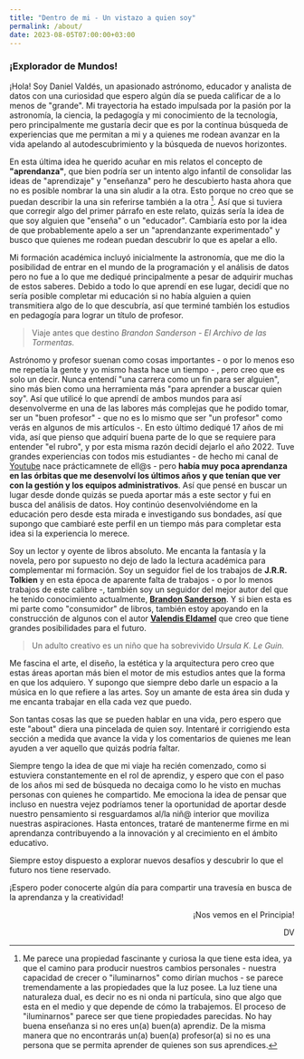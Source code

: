 ```yaml
---
title: "Dentro de mi - Un vistazo a quien soy"
permalink: /about/
date: 2023-08-05T07:00:00+03:00
---
```


### ¡Explorador de Mundos!

¡Hola! Soy Daniel Valdés, un apasionado astrónomo, educador y analista de datos con una curiosidad que espero algún día se pueda calificar de a lo menos de "grande". Mi trayectoria ha estado impulsada por la pasión por la astronomía, la ciencia, la pedagogía y mi conocimiento de la tecnología, pero principalmente me gustaría decir que es por la contínua búsqueda de experiencias que me permitan a mi y a quienes me rodean avanzar en la vida apelando al autodescubrimiento y la búsqueda de nuevos horizontes.

En esta última idea he querido acuñar en mis relatos el concepto de **"aprendanza"**, que bien podría ser un intento algo infantil de consolidar las ideas de "aprendizaje" y "enseñanza" pero he descubierto hasta ahora que no es posible nombrar la una sin aludir a la otra. Esto porque no creo que se puedan describir la una sin referirse también a la otra [^1]. Así que si tuviera que corregir algo del primer párrafo en este relato, quizás sería la idea de que soy alguien que "enseña" o un "educador". Cambiaría esto por la idea de que probablemente apelo a ser un "aprendanzante experimentado" y busco que quienes me rodean puedan descubrir lo que es apelar a ello.

Mi formación académica incluyó inicialmente la astronomía, que me dio la posibilidad de entrar en el mundo de la programación y el análisis de datos pero no fue a lo que me dediqué principalmente a pesar de adquirir muchas de estos saberes. Debido a todo lo que aprendí en ese lugar, decidí que no sería posible completar mi educación si no había alguien a quien transmitiera algo de lo que descubría, así que terminé también los estudios en pedagogía para lograr un título de profesor. 

> Viaje antes que destino 
> _Brandon Sanderson - El Archivo de las Tormentas._

Astrónomo y profesor suenan como cosas importantes - o por lo menos eso me repetía la gente y yo mismo hasta hace un tiempo - , pero creo que es solo un decir. Nunca entendí "una carrera como un fin para ser alguien", sino más bien como una herramienta más "para aprender a buscar quien soy". Así que utilicé lo que aprendí de ambos mundos para así desenvolverme en una de las labores más complejas que he podido tomar, ser un "buen profesor" - que no es lo mismo que ser "un profesor" como verás en algunos de mis artículos -. En esto último dediqué 17 años de mi vida, así que pienso que adquirí buena parte de lo que se requiere para entender "el rubro", y por esta misma razón decidí dejarlo el año 2022. Tuve grandes experiencias con todos mis estudiantes - de hecho mi canal de [Youtube](https://www.youtube.com/channel/UCE9a5RZRjCwvyFlg2ORG1HA) nace prácticamnete de ell@s - pero **había muy poca aprendanza en las órbitas que me desenvolví los últimos años y que tenían que ver con la gestión y los equipos administrativos**. Así que pensé en buscar un lugar desde donde quizás se pueda aportar más a este sector y fui en busca del análisis de datos. Hoy continúo desenvolviéndome en la educación pero desde esta mirada e investigando sus bondades, así que supongo que cambiaré este perfil en un tiempo más para completar esta idea si la experiencia lo merece.

Soy un lector y oyente de libros absoluto. Me encanta la fantasía y la novela, pero por supuesto no dejo de lado la lectura académica para complementar mi formación. Soy un seguidor fiel de los trabajos de **J.R.R. Tolkien** y en esta época de aparente falta de trabajos - o por lo menos trabajos de este calibre -, también soy un seguidor del mejor autor del que he tenido conocimiento actualmente, [**Brandon Sanderson**](https://www.brandonsanderson.com/). Y si bien esta es mi parte como "consumidor" de libros, también estoy apoyando en la construcción de algunos con el autor [**Valendis Eldamel**](https://www.wattpad.com/user/valendiseldamel) que creo que tiene grandes posibilidades para el futuro.

> Un adulto creativo es un niño que ha sobrevivido 
> _Ursula K. Le Guin._

Me fascina el arte, el diseño, la estética y la arquitectura pero creo que estas áreas aportan más bien el motor de mis estudios antes que la forma en que los adquiero. Y supongo que siempre debo darle un espacio a la música en lo que refiere a las artes. Soy un amante de esta área sin duda y me encanta trabajar en ella cada vez que puedo. 

Son tantas cosas las que se pueden hablar en una vida, pero espero que este "about" diera una pincelada de quien soy. Intentaré ir corrigiendo esta sección a medida que avance la vida y los comentarios de quienes me lean ayuden a ver aquello que quizás podría faltar. 


Siempre tengo la idea de que mi viaje ha recién comenzado, como si estuviera constantemente en el rol de aprendiz, y espero que con el paso de los años mi sed de búsqueda no decaiga como lo he visto en muchas personas con quienes he compartido. Me emociona la idea de pensar que incluso en nuestra vejez podríamos tener la oportunidad de aportar desde nuestro pensamiento si resguardamos al/la niñ@ interior que moviliza nuestras aspiraciones. Hasta entonces, trataré de mantenerme firme en mi aprendanza contribuyendo a la innovación y al crecimiento en el ámbito educativo.

Siempre estoy dispuesto a explorar nuevos desafíos y descubrir lo que el futuro nos tiene reservado.

¡Espero poder conocerte algún día para compartir una travesía en busca de la aprendanza y la creatividad!

<div align="right" markdown="1">
¡Nos vemos en el Principia!

DV

</div>


[^1]: Me parece una propiedad fascinante y curiosa la que tiene esta idea, ya que el camino para producir nuestros cambios personales - nuestra capacidad de crecer o "iluminarnos" como dirían muchos - se parece tremendamente a las propiedades que la luz posee. La luz tiene una naturaleza dual, es decir no es ni onda ni partícula, sino que algo que esta en el medio y que depende de cómo la trabajemos. El proceso de "iluminarnos" parece ser que tiene propiedades parecidas. No hay buena enseñanza si no eres un(a) buen(a) aprendiz. De la misma manera que no encontrarás un(a) buen(a) profesor(a) si no es una persona que se permita aprender de quienes son sus aprendices. 
